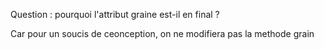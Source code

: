 Question : pourquoi l'attribut graine est-il en final ?
<p>Car pour un soucis de ceonception, on ne modifiera pas la methode grain